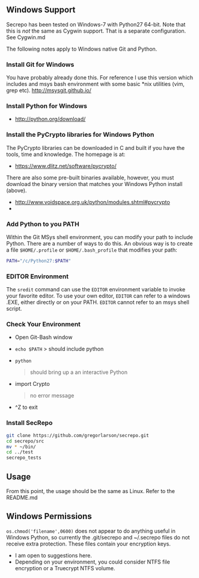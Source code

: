 ## Windows Support

Secrepo has been tested on Windows-7 with Python27 64-bit.
Note that this is *not* the same as Cygwin support. That is a separate configuration. See Cygwin.md

The following notes apply to Windows native Git and Python.

### Install Git for Windows
You have probably already done this.
For reference I use this version which includes and msys bash environment with some basic *nix
utilities (vim, grep etc).  http://msysgit.github.io/

### Install Python for Windows
   * http://python.org/download/

### Install the PyCrypto libraries for Windows Python
The PyCrypto libraries can be downloaded in C and built if you have the tools, time and knowledge.
The homepage is at:
   * https://www.dlitz.net/software/pycrypto/

There are also some pre-built binaries available, however, you must download the binary version that matches your Windows Python install (above).
   * http://www.voidspace.org.uk/python/modules.shtml#pycrypto
   *

### Add Python to you PATH
Within the Git MSys shell environment, you can modify your path to include Python.
There are a number of ways to do this. An obvious way is to create a file `$HOME/.profile`
or `$HOME/.bash_profile` that modifies your path:

```sh
PATH="/c/Python27:$PATH"
```

### EDITOR Environment
The `sredit` command can use the `EDITOR` environment variable to invoke your favorite editor.
To use your own editor, `EDITOR` can refer to a windows .EXE, either directly or on your PATH.
`EDITOR` cannot refer to an msys shell script.

### Check Your Environment
* Open Git-Bash window
* `echo $PATH`
      > should include python

* `python`
     > should bring up a an interactive Python

* import Crypto
    > no error message
* ^Z to exit

### Install SecRepo
```sh
git clone https://github.com/gregorlarson/secrepo.git
cd secrepo/src
mv * ~/bin/
cd ../test
secrepo_tests
```

## Usage
From this point, the usage should be the same as Linux.
Refer to the README.md

## Windows Permissions
`os.chmod('filename',0600)` does not appear to do anything useful in Windows Python, so currently the .git/secrepo and ~/.secrepo files do not receive extra protection. These files contain your encryption keys.
   * I am open to suggestions here.
   * Depending on your environment, you could consider NTFS file encryption
     or a Truecrypt NTFS volume.
